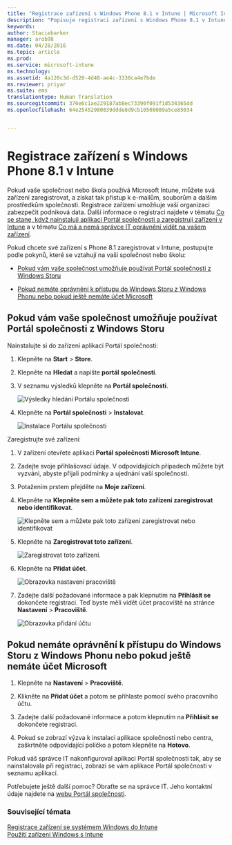 ```yaml
---
title: "Registrace zařízení s Windows Phone 8.1 v Intune | Microsoft Intune"
description: "Popisuje registraci zařízení s Windows Phone 8.1 v Intune."
keywords: 
author: Staciebarker
manager: arob98
ms.date: 04/28/2016
ms.topic: article
ms.prod: 
ms.service: microsoft-intune
ms.technology: 
ms.assetid: 4a120c3d-d520-4d48-ae4c-3338ca4e7bde
ms.reviewer: priyar
ms.suite: ems
translationtype: Human Translation
ms.sourcegitcommit: 376e6c1ae229187ab8ec73390f091f1d534365dd
ms.openlocfilehash: 64e25452980839ddde8d9cb10508089a5ce85034


---
```



# Registrace zařízení s Windows Phone 8.1 v Intune

Pokud vaše společnost nebo škola používá Microsoft Intune, můžete svá zařízení zaregistrovat, a získat tak přístup k e-mailům, souborům a dalším prostředkům společnosti. Registrace zařízení umožňuje vaší organizaci zabezpečit podniková data. Další informace o registraci najdete v tématu [Co se stane, když nainstaluji aplikaci Portál společnosti a zaregistruji zařízení v Intune](what-happens-if-you-install-the-company-portal-app-and-enroll-your-device-in-intune-windows.md) a v tématu [Co má a nemá správce IT oprávnění vidět na vašem zařízení](what-can-your-it-administrator-see-when-you-enroll-your-device-in-intune-windows.md).


Pokud chcete své zařízení s Phone 8.1 zaregistrovat v Intune, postupujte podle pokynů, které se vztahují na vaši společnost nebo školu:

-   [Pokud vám vaše společnost umožňuje používat Portál společnosti z Windows Storu](#if-your-company-lets-you-use-the-company-portal-from-the-windows-store)

-   [Pokud nemáte oprávnění k přístupu do Windows Storu z Windows Phonu nebo pokud ještě nemáte účet Microsoft](#if-you-are-not-allowed-to-access-the-windows-store-from-your-windows-phone-or-if-you-do-not-have-a-microsoft-account)

## Pokud vám vaše společnost umožňuje používat Portál společnosti z Windows Storu
Nainstalujte si do zařízení aplikaci Portál společnosti:

1.  Klepněte na **Start** &gt; **Store**.

2.  Klepněte na **Hledat** a napište **portál společnosti**.

3.  V seznamu výsledků klepněte na **Portál společnosti**.

    ![Výsledky hledání Portálu společnosti](./media/WP81-1-CP-search-store-v2.png)

4.  Klepněte na **Portál společnosti** &gt; **Instalovat**.

    ![Instalace Portálu společnosti](./media/WP81-2-CP-install-v2.png)

Zaregistrujte své zařízení:

1.  V zařízení otevřete aplikaci **Portál společnosti Microsoft Intune**.

2.  Zadejte svoje přihlašovací údaje. V odpovídajících případech můžete být vyzváni, abyste přijali podmínky a ujednání vaší společnosti.

3.  Potažením prstem přejděte na **Moje zařízení**.

4.  Klepněte na **Klepněte sem a můžete pak toto zařízení zaregistrovat nebo identifikovat**.

    ![Klepněte sem a můžete pak toto zařízení zaregistrovat nebo identifikovat](./media/WP81-enroll-1-swipe-my-devices.png)

5.  Klepněte na **Zaregistrovat toto zařízení**.

    ![Zaregistrovat toto zařízení.](./media/WP81-enroll-2-enroll-this-device.png)

6.  Klepněte na **Přidat účet**.

    ![Obrazovka nastavení pracoviště](./media/WP81-enroll-3-workplace-add-acct.png)

7.  Zadejte další požadované informace a pak klepnutím na **Přihlásit se** dokončete registraci. Teď byste měli vidět účet pracoviště na stránce **Nastavení** &gt; **Pracoviště**.

    ![Obrazovka přidání účtu](./media/WP81-enroll-4-account-added.png)

## Pokud nemáte oprávnění k přístupu do Windows Storu z Windows Phonu nebo pokud ještě nemáte účet Microsoft

1.  Klepněte na **Nastavení** &gt; **Pracoviště**.

2.  Klikněte na **Přidat účet** a potom se přihlaste pomocí svého pracovního účtu.

3.  Zadejte další požadované informace a potom klepnutím na **Přihlásit se** dokončete registraci.

4.  Pokud se zobrazí výzva k instalaci aplikace společnosti nebo centra, zaškrtněte odpovídající políčko a potom klepněte na **Hotovo**.

Pokud váš správce IT nakonfiguroval aplikaci Portál společnosti tak, aby se nainstalovala při registraci, zobrazí se vám aplikace Portál společnosti v seznamu aplikací.

Potřebujete ještě další pomoc? Obraťte se na správce IT. Jeho kontaktní údaje najdete na [webu Portál společnosti](http://portal.manage.microsoft.com).

### Související témata
[Registrace zařízení se systémem Windows do Intune](enroll-your-device-in-intune-windows.md)</br>
[Použití zařízení Windows s Intune](using-your-windows-device-with-intune.md)




<!--HONumber=Jul16_HO3-->


